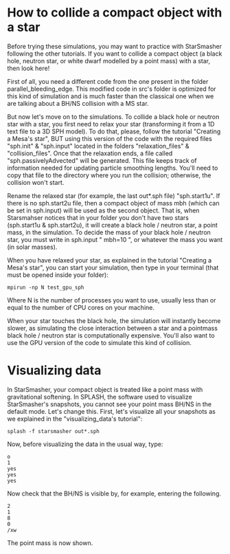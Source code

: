 # How to collide a compact object with a star

Before trying these simulations, you may want to practice with StarSmasher following the other tutorials. If you want to collide a compact object (a black hole, neutron star, or white dwarf modelled by a point mass) with a star, then look here!

First of all, you need a different code from the one present in the folder parallel_bleeding_edge. This modified code in src's folder is optimized for this kind of simulation and is much faster than the classical one when we are talking about a BH/NS collision with a MS star.

But now let's move on to the simulations. To collide a black hole or neutron star with a star, you first need to relax your star (transforming it from a 1D text file to a 3D SPH model). To do that, please, follow the tutorial "Creating a Mesa's star", BUT using this version of the code with the required files "sph.init" & "sph.input" located in the folders "relaxation_files" & "collision_files". Once that the relaxation ends, a file called "sph.passivelyAdvected" will be generated. This file keeps track of information needed for updating particle smoothing lengths. You'll need to copy that file to the directory where you run the collision; otherwise, the collision won't start.

Rename the relaxed star (for example, the last out*.sph file) "sph.start1u".  If there is no sph.start2u file, then a compact object of mass mbh (which can be set in sph.input) will be used as the second object.  That is, when Starsmahser notices that in your folder you don't have two stars (sph.start1u & sph.start2u), it will create a black hole / neutron star, a point mass, in the simulation. To decide the mass of your black hole / neutron star, you must write in sph.input " mbh=10 ", or whatever the mass you want (in solar masses). 

When you have relaxed your star, as explained in the tutorial "Creating a Mesa's star", you can start your simulation, then type in your terminal (that must be opened inside your folder):

```
mpirun -np N test_gpu_sph
```

Where N is the number of processes you want to use, usually less than or equal to the number of CPU cores on your machine.

When your star touches the black hole, the simulation will instantly become slower, as simulating the close interaction between a star and a pointmass black hole / neutron star is computationally expensive.  You'll also want to use the GPU version of the code to simulate this kind of collision.

# Visualizing data

In StarSmasher, your compact object is treated like a point mass with gravitational softening. In SPLASH, the software used to visualize StarSmasher's snapshots, you cannot see your point mass BH/NS in the default mode. Let's change this. First, let's visualize all your snapshots as we explained in the "visualizing_data's tutorial":

```
splash -f starsmasher out*.sph
```

Now, before visualizing the data in the usual way, type:

```
o
1
yes
yes
yes
```

Now check that the BH/NS is visible by, for example, entering the following.

```
2
1
8
0
/xw
```

The point mass is now shown.
